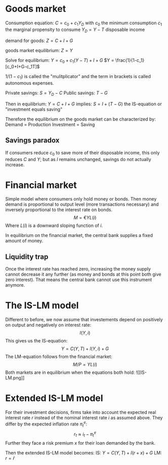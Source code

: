 # Goods market

Consumption equation: $C = c_0+c_1Y_D$
with $c_0$ the minimum consumption
$c_1$ the marginal propensity to consume
$Y_D=Y-T$ disposable income

demand for goods:
$Z = C+I+G$

goods market equilibrium:
$Z = Y$

Solve for equilibrium:
$Y = c_0+c_1(Y-T)+I+G$
$Y = \frac{1}{1-c_1}[c_0+I+G-c_1T]$

$1/(1-c_1)$ is called the "mulitplicator" and the term in brackets is called autonomous expenses.

Private savings:
$S = Y_D-C$
Public savings:
$T-G$

Then in equilibrium:
$Y = C+I+G$
implies:
$S = I+(T-G)$
the IS-equation or "investment equals saving"

Therefore the equilibrium on the goods market can be characterized by:
Demand = Production
Investment = Saving

## Savings paradox
If consumers reduce $c_0$ to save more of their disposable income, this only reduces $C$ and $Y$; but as $I$ remains unchanged, savings do not actually increase.

# Financial market
Simple model where consumers only hold money or bonds.
Then money demand is proportional to output level (more transactions necessary) and inversely proportional to the interest rate on bonds.
$$M = €YL(i)$$
Where $L(i)$ is a downward sloping function of $i$.

In equilibrium on the financial market, the central bank supplies a fixed amount of money.

## Liquidity trap
Once the interest rate has reached zero, increasing the money supply cannot decrease it any further (as money and bonds at this point both give zero interest). That means the central bank cannot use this instrument anymore.

# The IS-LM model
Different to before, we now assume that investements depend on positively on output and negatively on interest rate:
$$I(Y,i)$$
This gives us the IS-equation:
$$Y = C(Y,T)+I(Y,i)+G$$
The LM-equation follows from the financial market:
$$M/P = YL(i)$$
Both markets are in equilibrium when the equations both hold:
![[IS-LM.png]]

# Extended IS-LM model
For their investment decisions, firms take into account the expected real interest rate $r$ instead of the nominal interest rate $i$ as assumed above. They differ by the expected inflation rate $\pi_t^e$:
$$ r_t \approx i_t-\pi_t^e$$
Further they face a risk premium $x$ for their loan demanded by the bank.

Then the extended IS-LM model becomes:
IS: $Y = C(Y,T)+I(r+x)+G$
LM: $r = \bar r$